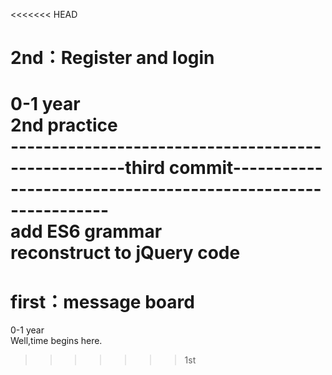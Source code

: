 <<<<<<< HEAD
# 2nd：Register and login
0-1 year<br>
2nd practice<br>
----------------------------------------------------third commit-------------------------------------------------------------<br>
add ES6 grammar<br>
reconstruct to jQuery code<br>
=======
# first：message board
0-1 year<br>
Well,time begins here.
>>>>>>> 1st
